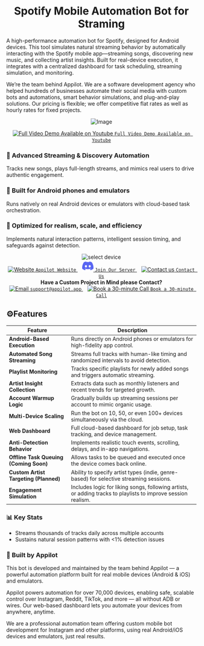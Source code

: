 <h1 align="center">Spotify Mobile Automation Bot for Straming</h1>

A high-performance automation bot for Spotify, designed for Android devices. This tool simulates natural streaming behavior by automatically interacting with the Spotify mobile app—streaming songs, discovering new music, and collecting artist insights. Built for real-device execution, it integrates with a centralized dashboard for task scheduling, streaming simulation, and monitoring.

We’re the team behind Appilot. We are a software development agency who helped hundreds of businesses automate their social media with custom bots and automations, smart behavior simulations, and plug-and-play solutions. Our pricing is flexible; we offer competitive flat rates as well as hourly rates for fixed projects.

<p align="center">
  <img
    src="https://github.com/user-attachments/assets/06497c86-3435-478d-aa83-76ca5dabd857"
    alt="Image"
    width="450px"
  />
</p>

<div align="center">
  <a href="https://youtu.be/1MmOP4VhpAE?si=LPncqxtrAXyTjVTL">
  <img
    alt="Full Video Demo Available on Youtube"
    width="25px"
    src="https://github.com/user-attachments/assets/c685ef52-2bdd-464c-bd60-cc6e34e8e867"
  />
  <code>Full Video Demo Available on Youtube</code>
</a>
</div>

### 🔁 Advanced Streaming & Discovery Automation
Tracks new songs, plays full-length streams, and mimics real users to drive authentic engagement.

### 📱 Built for Android phones and emulators
Runs natively on real Android devices or emulators with cloud-based task orchestration.

### 🧠 Optimized for realism, scale, and efficiency
Implements natural interaction patterns, intelligent session timing, and safeguards against detection.


<div align="center">
  <img
    src="https://github.com/user-attachments/assets/d200549d-7613-446f-a43b-19a4117ca360"
    alt="select device"
    width="600px"
  />
</div>


<div align="center">
  <a href="https://appilot.app/">
    <img
      alt="Website"
      width="25px"
      src="https://github.com/user-attachments/assets/8e5f3af3-b098-4c1d-980d-df9aebc680d0"
    />
    <code>Appilot Website</code>
  </a>
  &nbsp;&nbsp;
  <a href="https://discord.gg/3CZ5muJdF2">
    <img
      alt="Join Our Server"
      width="30px"
      src="https://github.com/Zeeshanahmad4/RealEstateMate-WhatsApp-Group-Management-Bot/blob/main/discord-icon-svgrepo-com.svg"
    />
    <code>Join Our Server</code>
  </a>
  &nbsp;&nbsp;
  <a href="https://t.me/appilotdev">
    <img
      alt="Contact us"
      width="30px"
      src="https://edent.github.io/SuperTinyIcons/images/svg/telegram.svg"
    />
    <code>Contact Us</code>
  </a>
</div>

<div align="center">
<strong> Have a Custom Project in Mind please Contact?</strong>

<div align="center">
  <a href="mailto:support@appilot.app">
  <img
    alt="Email"
    width="30px"
    src="https://github.com/user-attachments/assets/91c8d428-32b7-4be0-91fa-2e42c902b5b8"
  />
  <code>support@appilot.app</code>
</a>
  &nbsp;&nbsp;
  <a href="https://cal.com/app-pilot-m8i8oo/30min">
  <img
    alt="Book a 30-minute Call"
    width="30px"
    src="https://github.com/user-attachments/assets/cd3e5c7b-3e4e-4bb3-b242-bcc20ee78f13"
  />
  <code>Book a 30-minute Call</code>
</a>
<span>

<div align="left">

## ⚙️Features

| Feature                                | Description                                                                                                   |
| -------------------------------------- | ------------------------------------------------------------------------------------------------------------- |
| **Android-Based Execution**            | Runs directly on Android phones or emulators for high-fidelity app control.                                   |
| **Automated Song Streaming**           | Streams full tracks with human-like timing and randomized intervals to avoid detection.                       |
| **Playlist Monitoring**                | Tracks specific playlists for newly added songs and triggers automatic streaming.                             |
| **Artist Insight Collection**          | Extracts data such as monthly listeners and recent trends for targeted growth.                                |
| **Account Warmup Logic**               | Gradually builds up streaming sessions per account to mimic organic usage.                                    |
| **Multi-Device Scaling**               | Run the bot on 10, 50, or even 100+ devices simultaneously via the cloud.                                     |
| **Web Dashboard**                      | Full cloud-based dashboard for job setup, task tracking, and device management.                               |
| **Anti-Detection Behavior**            | Implements realistic touch events, scrolling, delays, and in-app navigations.                                 |
| **Offline Task Queuing (Coming Soon)** | Allows tasks to be queued and executed once the device comes back online.                                     |
| **Custom Artist Targeting (Planned)**  | Ability to specify artist types (indie, genre-based) for selective streaming sessions.                        |
| **Engagement Simulation**              | Includes logic for liking songs, following artists, or adding tracks to playlists to improve session realism. |


### 📊 Key Stats
- Streams thousands of tracks daily across multiple accounts
- Sustains natural session patterns with <1% detection issues


### 🧠 Built by Appilot
This bot is developed and maintained by the team behind Appilot — a powerful automation platform built for real mobile devices (Android & iOS) and emulators.

Appilot powers automation for over 70,000 devices, enabling safe, scalable control over Instagram, Reddit, TikTok, and more — all without ADB or wires. Our web-based dashboard lets you automate your devices from anywhere, anytime.

We are a professional automation team offering custom mobile bot development for Instagram and other platforms, using real Android/iOS devices and emulators, just real results.



